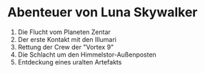 # Abenteuer von Luna Skywalker

1. Die Flucht vom Planeten Zentar
2. Der erste Kontakt mit den Illumari
3. Rettung der Crew der "Vortex 9"
4. Die Schlacht um den Himmelstor-Außenposten
5. Entdeckung eines uralten Artefakts
